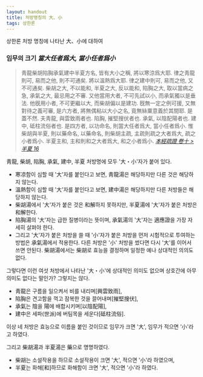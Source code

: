 ```yaml
---
layout: handout
title: 처방명칭의 大、小
tags: 상한론
---
```


상한론 처방 명칭에 나타난 大、小에 대하여

### 임무의 크기 _當大任者爲大, 當小任者爲小_

> 靑龍柴胡陷胸承氣建中半夏方名, 皆有大小之稱, 將以寒涼爲大耶. 律之靑龍則可, 易而之他, 則不可通矣. 將以溫熱爲大耶. 律之建中則可, 易而之他, 又不可通矣. 柴胡之大, 不以能和, 半夏之大, 反以能和, 陷胸之大, 取以當病之急, 承氣之大, 最忌用之不審. 又他當用大者, 不可先試以小, 而承氣獨以是垂法. 他旣用小者, 不可更繼以大, 而柴胡偏以是建功. 旣無一定之例可援, 又無對待之義可審,
> 是六方者, 將無偶粘以大小之名, 竟無絲粟意義於其間耶. 是蓋不然. 夫靑龍, 與雲致雨者也. 陷胸, 摧堅搜伏者也. 承氣, 以陰配陽者也. 建中, 砥柱流俗者也. 是四方者, 以功命名, 則當大任者爲大, 當小任者爲小. 惟柴胡與半夏, 則以藥命名, 以藥命名, 則柴胡主疏, 主疏則疏之大者爲大, 疏之小者爲小. 半夏主和, 主和則和之大者爲大, 和之小者爲小. _[本經疏證 卷十 > 半夏 16](https://mediclassics.kr/books/154/volume/10/#content_78)_


靑龍, 柴胡, 陷胸, 承氣, 建中, 半夏 처방명에 모두 '大・小'자가 붙어 있다.
* 寒凉함이 심할 때 '大'자를 붙인다고 보면, 靑龍湯은 해당하지만 다른 것은 해당하지 않는다.
* 溫熱함이 심할 때 '大'자를 붙인다고 보면, 建中湯은 해당하지만 다른 처방들은 해당하지 않는다.
* 柴胡湯에서 '大'자가 붙은 것은 和解하지 못하지만, 半夏湯에 '大'자가 붙은 처방은 和解한다.
* 陷胸湯의 '大'자는 급한 질병이라는 뜻이며, 承氣湯의 '大'자는 適應證을 가장 자세히 살펴야 한다.
* 그리고 '大'자가 붙은 처방을 쓸 때 '小'자가 붙은 처방을 먼저 시험적으로 투여하는 방법은 承氣湯에서 적용한다. 다른 처방은 '小' 처방을 썼다면 다시 '大'를 이어서 쓰면 안된다. 柴胡湯에서는 柴胡로 효능을 결정하며 일정한 예나 상대적인 의의도 없다.

그렇다면 이런 여섯 처방에서 나타난 '大・小'에 상대적인 의미도 없으며 상호간에 아무 의미도 없다는 말인가? 그렇지는 않다.
* 靑龍은 구름을 일으켜서 비를 내리며[興雲致雨],
* 陷胸은 견고함을 꺽고 잠복한 것을 끌어내며[摧堅搜伏],
* 承氣는 陰을 陽에 배합시키며[以陰配陽],
* 建中은 세파(世派)에 버팀목을 세운다[砥柱流俗].

이상 네 처방은 효능으로 이름을 붙인 것이므로 임무가 크면 '大', 임무가 적으면 '小'라고 하였다.

그리고 柴胡湯과 半夏湯은 藥으로 명명하였다.
* 柴胡는 소설작용을 하므로 소설작용이 크면 '大', 적으면 '小'라 하였으며,
* 半夏는 화해[和]하므로 화해함이 크면 '大', 적으면 '小'라 하였다.
